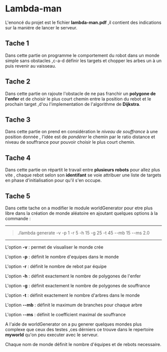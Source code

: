 # Lambda-man

L'enoncé du projet est le fichier **lambda-man.pdf** ,il contient des indications sur la maniére de lancer le serveur. 

## Tache 1 
   Dans cette partie on programme le comportement du robot dans un monde simple sans obstacles ,c-a-d définir les targets et chopper les arbes un à un puis revenir au vaisseau. 
## Tache 2
   Dans cette partie on rajoute l'obstacle de ne pas franchir un **polygone de l'enfer** 
   et de choisir le plus court chemin entre la position du rebot et le prochain target ,d'ou l'implementation de l'algorithme de **Dijkstra**.
## Tache 3 
   Dans cette partie on prend en considération le *niveau de souffrance* à une position donnée , l'idée est de *pondérer* le chemin par le ratio distance et niveau de souffrance  pour pouvoir choisir le plus court chemin.  
## Tache 4 
   Dans cette partie on répartit le travail entre **plusieurs robots** pour allez plus vite , chaque rebot selon son **identifant** se voie attribuer une liste de targets en phase d'initialisation pour qu'il s'en occupe.
## Tache 5 
   Dans cette tache on a modifier le module worldGenerator pour etre plus libre dans la création de monde aléatoire en ajoutant quelques options à la commande : 

   ***
   > ./lambda generate -v -p 1 -r 5 -h 15 -g 25 -t 45 --mb 15 --ms 2.0 
   ***  

   L'option **-v** : permet de visualiser le monde crée  

   L'option **-p** : définit le nombre d'equipes dans le monde  

   L'option **-r** : définit le nombre de rebot par équipe  

   L'option **-h** : définit exactement le nombre de polygones de l'enfer  

   L'option **-g** : définit exactement le nombre de polygones de souffrance  

   L'option **-t** : définit exactement le nombre d'arbres dans le monde   

   L'option **--mb** : définit le maximum de branches pour chaque arbre   

   L'option **--ms** : définit le coefficient maximal de souffrance   

    
       
         

     
   A l'aide de worldGenerator on a pu generer quelques mondes plus complexe que ceux des testes ,ces dérniers ce trouve dans le repertoire **myworld** qu'on peu executer avec le serveur.  

   Chaque nom de monde définit le nombre d'équipes et de rebots necessaire.